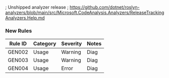 ﻿; Unshipped analyzer release
; https://github.com/dotnet/roslyn-analyzers/blob/main/src/Microsoft.CodeAnalysis.Analyzers/ReleaseTrackingAnalyzers.Help.md

### New Rules

Rule ID | Category | Severity | Notes
--------|----------|----------|-------
GEN002 | Usage | Warning | Diag
GEN003 | Usage | Warning | Diag
GEN004 | Usage | Error | Diag
